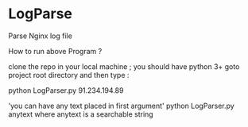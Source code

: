 # LogParse
Parse Nginx log file

How to run above Program ?

clone the repo in your local machine ; you should have python 3+ 
goto project root directory and then type : 

python LogParser.py 91.234.194.89

'you can have any text placed in first argument'
python LogParser.py anytext
where anytext is a searchable string
